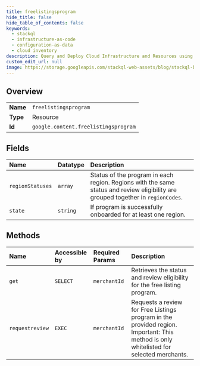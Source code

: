 ```yaml
---
title: freelistingsprogram
hide_title: false
hide_table_of_contents: false
keywords:
  - stackql
  - infrastructure-as-code
  - configuration-as-data
  - cloud inventory
description: Query and Deploy Cloud Infrastructure and Resources using SQL
custom_edit_url: null
image: https://storage.googleapis.com/stackql-web-assets/blog/stackql-blog-post-featured-image.png
---
```

  
    

## Overview
<table><tbody>
<tr><td><b>Name</b></td><td><code>freelistingsprogram</code></td></tr>
<tr><td><b>Type</b></td><td>Resource</td></tr>
<tr><td><b>Id</b></td><td><code>google.content.freelistingsprogram</code></td></tr>
</tbody></table>

## Fields
| Name | Datatype | Description |
|:-----|:---------|:------------|
| `regionStatuses` | `array` | Status of the program in each region. Regions with the same status and review eligibility are grouped together in `regionCodes`. |
| `state` | `string` | If program is successfully onboarded for at least one region. |
## Methods
| Name | Accessible by | Required Params | Description |
|:-----|:--------------|:----------------|:------------|
| `get` | `SELECT` | `merchantId` | Retrieves the status and review eligibility for the free listing program. |
| `requestreview` | `EXEC` | `merchantId` | Requests a review for Free Listings program in the provided region. Important: This method is only whitelisted for selected merchants. |
